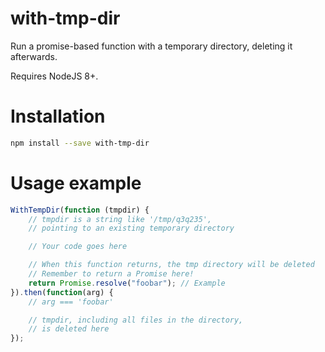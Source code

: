 # with-tmp-dir
Run a promise-based function with a temporary directory, deleting it afterwards.

Requires NodeJS 8+.

# Installation

```sh
npm install --save with-tmp-dir
```

# Usage example

```js
WithTempDir(function (tmpdir) {
    // tmpdir is a string like '/tmp/q3q235',
    // pointing to an existing temporary directory

    // Your code goes here

    // When this function returns, the tmp directory will be deleted
    // Remember to return a Promise here!
    return Promise.resolve("foobar"); // Example
}).then(function(arg) {
    // arg === 'foobar'

    // tmpdir, including all files in the directory,
    // is deleted here
});
```
